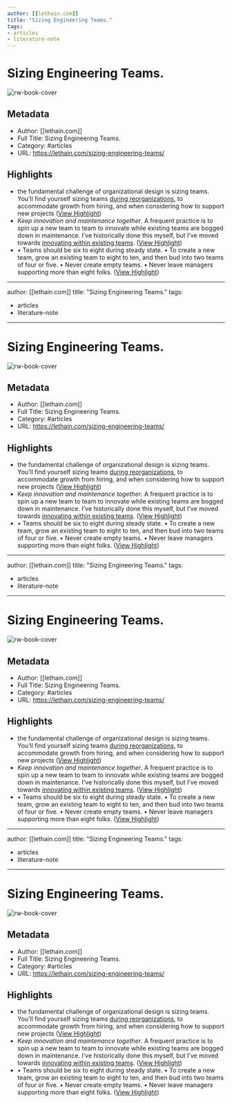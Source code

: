 ```yaml
---
author: [[lethain.com]]
title: "Sizing Engineering Teams."
tags: 
- articles
- literature-note
---
```

# Sizing Engineering Teams.

![rw-book-cover](https://lethain.com/static/blog/2018/sizing-teams-hero.png)

## Metadata
- Author: [[lethain.com]]
- Full Title: Sizing Engineering Teams.
- Category: #articles
- URL: https://lethain.com/sizing-engineering-teams/

## Highlights
- the fundamental challenge of organizational design is sizing teams. You’ll find yourself sizing teams [during reorganizations](https://lethain.com/running-an-engineering-reorg/), to accommodate growth from hiring, and when considering how to support new projects ([View Highlight](https://read.readwise.io/read/01grskc88pzmm10tanw50stj25))
- *Keep innovation and maintenance together*. A frequent practice is to spin up a new team to team to innovate while existing teams are bogged down in maintenance. I’ve historically done this myself, but I’ve moved towards [innovating within existing teams](https://lethain.com/durably-excellent-teams/). ([View Highlight](https://read.readwise.io/read/01grsknfxts2h69pfjamgt31bm))
- • Teams should be six to eight during steady state.
  • To create a new team, grow an existing team to eight to ten, and then bud into two teams of four or five.
  • Never create empty teams.
  • Never leave managers supporting more than eight folks. ([View Highlight](https://read.readwise.io/read/01grskp4dqwmha3q9wasm9gemz))
---
author: [[lethain.com]]
title: "Sizing Engineering Teams."
tags: 
- articles
- literature-note
---
# Sizing Engineering Teams.

![rw-book-cover](https://lethain.com/static/blog/2018/sizing-teams-hero.png)

## Metadata
- Author: [[lethain.com]]
- Full Title: Sizing Engineering Teams.
- Category: #articles
- URL: https://lethain.com/sizing-engineering-teams/

## Highlights
- the fundamental challenge of organizational design is sizing teams. You’ll find yourself sizing teams [during reorganizations](https://lethain.com/running-an-engineering-reorg/), to accommodate growth from hiring, and when considering how to support new projects ([View Highlight](https://read.readwise.io/read/01grskc88pzmm10tanw50stj25))
- *Keep innovation and maintenance together*. A frequent practice is to spin up a new team to team to innovate while existing teams are bogged down in maintenance. I’ve historically done this myself, but I’ve moved towards [innovating within existing teams](https://lethain.com/durably-excellent-teams/). ([View Highlight](https://read.readwise.io/read/01grsknfxts2h69pfjamgt31bm))
- • Teams should be six to eight during steady state.
  • To create a new team, grow an existing team to eight to ten, and then bud into two teams of four or five.
  • Never create empty teams.
  • Never leave managers supporting more than eight folks. ([View Highlight](https://read.readwise.io/read/01grskp4dqwmha3q9wasm9gemz))
---
author: [[lethain.com]]
title: "Sizing Engineering Teams."
tags: 
- articles
- literature-note
---
# Sizing Engineering Teams.

![rw-book-cover](https://lethain.com/static/blog/2018/sizing-teams-hero.png)

## Metadata
- Author: [[lethain.com]]
- Full Title: Sizing Engineering Teams.
- Category: #articles
- URL: https://lethain.com/sizing-engineering-teams/

## Highlights
- the fundamental challenge of organizational design is sizing teams. You’ll find yourself sizing teams [during reorganizations](https://lethain.com/running-an-engineering-reorg/), to accommodate growth from hiring, and when considering how to support new projects ([View Highlight](https://read.readwise.io/read/01grskc88pzmm10tanw50stj25))
- *Keep innovation and maintenance together*. A frequent practice is to spin up a new team to team to innovate while existing teams are bogged down in maintenance. I’ve historically done this myself, but I’ve moved towards [innovating within existing teams](https://lethain.com/durably-excellent-teams/). ([View Highlight](https://read.readwise.io/read/01grsknfxts2h69pfjamgt31bm))
- • Teams should be six to eight during steady state.
  • To create a new team, grow an existing team to eight to ten, and then bud into two teams of four or five.
  • Never create empty teams.
  • Never leave managers supporting more than eight folks. ([View Highlight](https://read.readwise.io/read/01grskp4dqwmha3q9wasm9gemz))
---
author: [[lethain.com]]
title: "Sizing Engineering Teams."
tags: 
- articles
- literature-note
---
# Sizing Engineering Teams.

![rw-book-cover](https://lethain.com/static/blog/2018/sizing-teams-hero.png)

## Metadata
- Author: [[lethain.com]]
- Full Title: Sizing Engineering Teams.
- Category: #articles
- URL: https://lethain.com/sizing-engineering-teams/

## Highlights
- the fundamental challenge of organizational design is sizing teams. You’ll find yourself sizing teams [during reorganizations](https://lethain.com/running-an-engineering-reorg/), to accommodate growth from hiring, and when considering how to support new projects ([View Highlight](https://read.readwise.io/read/01grskc88pzmm10tanw50stj25))
- *Keep innovation and maintenance together*. A frequent practice is to spin up a new team to team to innovate while existing teams are bogged down in maintenance. I’ve historically done this myself, but I’ve moved towards [innovating within existing teams](https://lethain.com/durably-excellent-teams/). ([View Highlight](https://read.readwise.io/read/01grsknfxts2h69pfjamgt31bm))
- • Teams should be six to eight during steady state.
  • To create a new team, grow an existing team to eight to ten, and then bud into two teams of four or five.
  • Never create empty teams.
  • Never leave managers supporting more than eight folks. ([View Highlight](https://read.readwise.io/read/01grskp4dqwmha3q9wasm9gemz))
